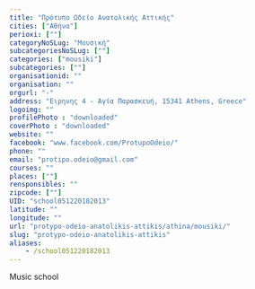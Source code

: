 ```yaml
---
title: "Πρότυπο Ωδείο Ανατολικής Αττικής"
cities: ["Αθήνα"]
perioxi: [""]
categoryNoSLug: "Μουσική"
subcategoriesNoSLug: [""]
categories: ["mousiki"]
subcategories: [""]
organisationid: ""
organisation: ""
orgurl: "-"
address: "Ειρηνης 4 - Αγία Παρασκευή, 15341 Athens, Greece"
logoimg: ""
profilePhoto : "downloaded"
coverPhoto : "downloaded"
website: ""
facebook: "www.facebook.com/ProtupoOdeio/"
phone: ""
email: "protipo.odeio@gmail.com"
courses: ""
places: [""]
rensponsibles: ""
zipcode: [""]
UID: "school051220182013"
latitude: ""
longitude: ""
url: "protypo-odeio-anatolikis-attikis/athina/mousiki/"
slug: "protypo-odeio-anatolikis-attikis"
aliases:
    - /school051220182013
---
```





Music school